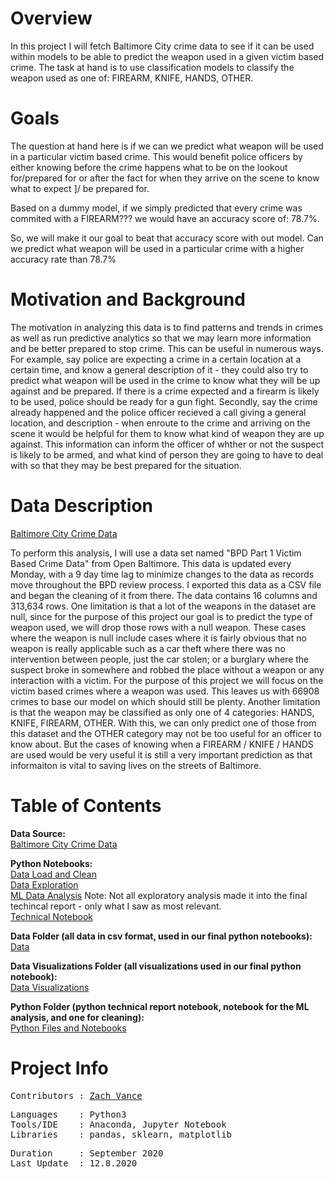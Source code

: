
# Overview
In this project I will fetch Baltimore City crime data to see if it can be used within models to be able to predict the weapon used in a given victim based crime.  The task at hand is to use classification models to classify the weapon used as one of: FIREARM, KNIFE, HANDS, OTHER.

# Goals

The question at hand here is if we can we predict what weapon will be used in a particular victim based crime.  This would benefit police officers by either knowing before the crime happens what to be on the lookout for/prepared for or after the fact for when they arrive on the scene to know what to expect ]/ be prepared for.

Based on a dummy model, if we simply predicted that every crime was commited with a FIREARM??? we would have an accuracy score of: 78.7%.

So, we will make it our goal to beat that accuracy score with out model.  Can we predict what weapon will be used in a particular crime with a higher accuracy rate than 78.7%

# Motivation and Background

The motivation in analyzing this data is to find patterns and trends in crimes as well as run predictive analytics so that we may learn more information and be better prepared to stop crime.  This can be useful in numerous ways.  For example, say police are expecting a crime in a certain location at a certain time, and know a general description of it - they could also try to predict what weapon will be used in the crime to know what they will be up against and be prepared.  If there is a crime expected and a firearm is likely to be used, police should be ready for a gun fight.  Secondly, say the crime already happened and the police officer recieved a call giving a general location, and description - when enroute to the crime and arriving on the scene it would be helpful for them to know what kind of weapon they are up against.  This information can inform the officer of whther or not the suspect is likely to be armed, and what kind of person they are going to have to deal with so that they may be best prepared for the situation.

# Data Description
[Baltimore City Crime Data](https://data.baltimorecity.gov/Public-Safety/BPD-Part-1-Victim-Based-Crime-Data/wsfq-mvij/data)

To perform this analysis, I will use a data set named "BPD Part 1 Victim Based Crime Data" from Open Baltimore.  This data is updated every Monday, with a 9 day time lag to minimize changes to the data as records move throughout the BPD review process.  I exported this data as a CSV file and began the cleaning of it from there.  The data contains 16 columns and 313,634 rows.  One limitation is that a lot of the weapons in the dataset are null, since for the purpose of this project our goal is to predict the type of weapon used, we will drop those rows with a null weapon.  These cases where the weapon is null include cases where it is fairly obvious that no weapon is really applicable such as a car theft where there was no intervention between people, just the car stolen; or a burglary where the suspect broke in somewhere and robbed the place without a weapon or any interaction with a victim.  For the purpose of this project we will focus on the victim based crimes where a weapon was used.  This leaves us with 66908 crimes to base our model on which should still be plenty.  Another limitation is that the weapon may be classified as only one of 4 categories: HANDS, KNIFE, FIREARM, OTHER.  With this, we can only predict one of those from this dataset and the OTHER category may not be too useful for an officer to know about.  But the cases of knowing when a FIREARM / KNIFE / HANDS are used would be very useful it is still a very important prediction as that informaiton is vital to saving lives on the streets of Baltimore.

# Table of Contents

**Data Source:**
<br>
[Baltimore City Crime Data](https://data.baltimorecity.gov/Public-Safety/BPD-Part-1-Victim-Based-Crime-Data/wsfq-mvij/data)


**Python Notebooks:**
<br>
[Data Load and Clean](https://github.com/zvance1/help-our-officers/blob/main/notebooks/load_and_clean.ipynb)
<br>
[Data Exploration](https://github.com/zvance1/help-our-officers/blob/main/notebooks/explore.ipynb)
<br>
[ML Data Analysis](https://github.com/zvance1/predict-crime/blob/main/notebooks/ml-analysis.ipynb)
Note: Not all exploratory analysis made it into the final techincal report - only what I saw as most relevant.
<br>
[Technical Notebook](https://github.com/zvance1/help-our-officers/blob/main/notebooks/technical_report.ipynb)

**Data Folder (all data in csv format, used in our final python notebooks):**
<br>
[Data](https://github.com/zvance1/help-our-officers/tree/main/data)

**Data Visualizations Folder (all visualizations used in our final python notebook):**
<br>
[Data Visualizations](https://github.com/zvance1/help-our-officers/tree/main/images)

**Python Folder (python technical report notebook, notebook for the ML analysis, and one for cleaning):**
<br>
[Python Files and Notebooks](https://github.com/zvance1/help-our-officers/tree/main/notebooks)


# Project Info
<pre>
Contributors : <a href=https://github.com/zvance1>Zach Vance</a>
</pre>

<pre>
Languages    : Python3
Tools/IDE    : Anaconda, Jupyter Notebook
Libraries    : pandas, sklearn, matplotlib
</pre>

<pre>
Duration     : September 2020
Last Update  : 12.8.2020
</pre>
